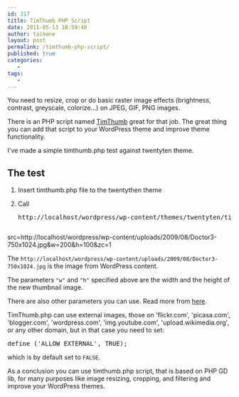 ```yaml
---
id: 317
title: TimThumb PHP Script
date: 2011-05-13 18:59:40
author: taimane
layout: post
permalink: /timthumb-php-script/
published: true
categories:
   -
tags:
   -
---
```

You need to resize, crop or do basic raster image effects (brightness, contrast, greyscale, colorize...) on JPEG, GIF, PNG images. 

There is an PHP script named <a href="http://timthumb.googlecode.com/svn/trunk/timthumb.php">TimThumb</a> great for that job. The great thing you can add that script to your WordPress theme and improve theme functionality.



I've made a simple timthumb.php test against twentyten theme. 



<h2>The test</h2>



1. Insert timthumb.php file to the twentythen theme 

2. Call <pre>http://localhost/wordpress/wp-content/themes/twentyten/timthumb.php?

src=http://localhost/wordpress/wp-content/uploads/2009/08/Doctor3-750x1024.jpg&amp;w=200&amp;h=100&amp;zc=1</pre>



The <code>http://localhost/wordpress/wp-content/uploads/2009/08/Doctor3-750x1024.jpg</code> is the image from WordPress content. 

The parameters <code>"w"</code> and <code>"h"</code> specified above are the width and the height of the new thumbnail image. 

There are also other parameters you can use. Read more from <a href="http://www.binarymoon.co.uk/projects/timthumb/">here</a>. 



TimThumb.php can use external images, those on 'flickr.com', 'picasa.com', 'blogger.com', 'wordpress.com', 'img.youtube.com', 'upload.wikimedia.org', or any other domain, but in that case you need to set:



<pre>define ('ALLOW_EXTERNAL', TRUE);</pre>	

which is by default set to <code>FALSE</code>.



As a conclusion you can use timthumb.php script, that is based on PHP GD lib, for many purposes like image resizing, cropping, and filtering and improve your WordPress themes.



  

